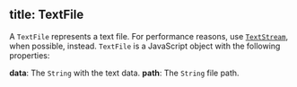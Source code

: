 title: TextFile
---

A `TextFile` represents a text file. For performance reasons, use [`TextStream`](./TextStream.html), when possible, instead. `TextFile` is a JavaScript object with the following properties:

**data**: The `String` with the text data.
**path**: The `String` file path.
